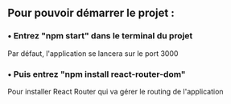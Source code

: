 ## Pour pouvoir démarrer le projet :
### • Entrez "npm start" dans le terminal du projet
Par défaut, l'application se lancera sur le port 3000 
### • Puis entrez "npm install react-router-dom" 
Pour installer React Router qui va gérer le routing de l'application
